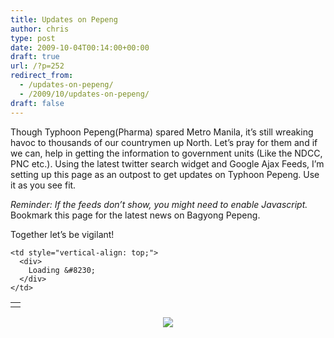 ```yaml
---
title: Updates on Pepeng
author: chris
type: post
date: 2009-10-04T00:14:00+00:00
draft: true
url: /?p=252
redirect_from:
  - /updates-on-pepeng/
  - /2009/10/updates-on-pepeng/
draft: false
---
```

Though Typhoon Pepeng(Pharma) spared Metro Manila, it&#8217;s still wreaking havoc to thousands of our countrymen up North. Let&#8217;s pray for them and if we can, help in getting the information to government units (Like the NDCC, PNC etc.). Using the latest twitter search widget and Google Ajax Feeds, I&#8217;m setting up this page as an outpost to get updates on Typhoon Pepeng. Use it as you see fit. 

_Reminder: If the feeds don&#8217;t show, you might need to enable Javascript._  
Bookmark this page for the latest news on Bagyong Pepeng.

Together let&#8217;s be vigilant!

<a href="http://potatokorner.blogspot.com/" target="#pepengfeeds"></a>

<table>
  <tr>
    <td style="margin-top: 10px; vertical-align: top;">
    </td>
    
    <td style="vertical-align: top;">
      <div>
        Loading &#8230;
      </div>
    </td>
  </tr>
</table>

<div>
</div>

<div style="clear: both; text-align: center;">
  <a href="http://3.bp.blogspot.com/_BBS5bkzuLXM/Ssh3aqJiHMI/AAAAAAAADIo/uHfcgLWmxgk/s1600-h/potatokorner-pepeng.gif" style="margin-left: 1em; margin-right: 1em;"><img border="0" src="http://3.bp.blogspot.com/_BBS5bkzuLXM/Ssh3aqJiHMI/AAAAAAAADIo/uHfcgLWmxgk/s320/potatokorner-pepeng.gif" /></a>
</div>